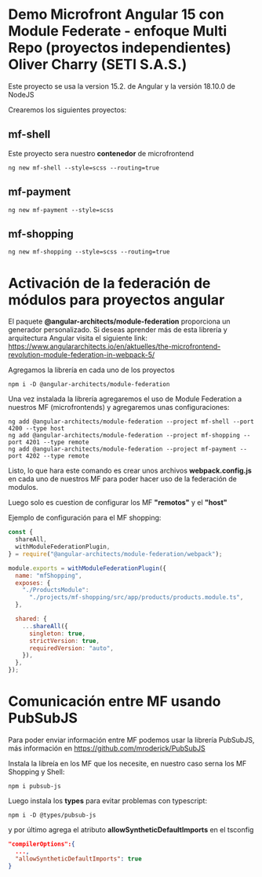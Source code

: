 # Demo Microfront Angular 15 con Module Federate - enfoque Multi Repo (proyectos independientes) Oliver Charry (SETI S.A.S.)

Este proyecto se usa la version 15.2. de Angular y la versión 18.10.0 de NodeJS

Crearemos los siguientes proyectos:

## mf-shell

Este proyecto sera nuestro **contenedor** de microfrontend

```console
ng new mf-shell --style=scss --routing=true
```

## mf-payment

```console
ng new mf-payment --style=scss
```

## mf-shopping

```console
ng new mf-shopping --style=scss --routing=true
```

# Activación de la federación de módulos para proyectos angular

El paquete **@angular-architects/module-federation** proporciona un generador personalizado. Si deseas aprender más de esta librería y arquitectura Angular visita el siguiente link:
https://www.angulararchitects.io/en/aktuelles/the-microfrontend-revolution-module-federation-in-webpack-5/

Agregamos la librería en cada uno de los proyectos
```console
npm i -D @angular-architects/module-federation
```

Una vez instalada la librería agregaremos el uso de Module Federation a nuestros MF (microfrontends) y agregaremos unas configuraciones:

```console
ng add @angular-architects/module-federation --project mf-shell --port 4200 --type host
ng add @angular-architects/module-federation --project mf-shopping --port 4201 --type remote
ng add @angular-architects/module-federation --project mf-payment --port 4202 --type remote
```

Listo, lo que hara este comando es crear unos archivos **webpack.config.js** en cada uno de nuestros MF para poder hacer uso de la federación de modulos.

Luego solo es cuestion de configurar los MF **"remotos"** y el **"host"**

Ejemplo de configuración para el MF shopping:

```javascript
const {
  shareAll,
  withModuleFederationPlugin,
} = require("@angular-architects/module-federation/webpack");

module.exports = withModuleFederationPlugin({
  name: "mfShopping",
  exposes: {
    "./ProductsModule":
      "./projects/mf-shopping/src/app/products/products.module.ts",
  },

  shared: {
    ...shareAll({
      singleton: true,
      strictVersion: true,
      requiredVersion: "auto",
    }),
  },
});
```
# Comunicación entre MF usando PubSubJS

Para poder enviar información entre MF podemos usar la librería PubSubJS, más información en https://github.com/mroderick/PubSubJS

Instala la libreía en los MF que los necesite, en nuestro caso serna los MF Shopping y Shell:

```console
npm i pubsub-js
```
Luego instala los **types** para evitar problemas con typescript:

```console
npm i -D @types/pubsub-js
```

y por último agrega el atributo **allowSyntheticDefaultImports** en el tsconfig

```json
"compilerOptions":{
  ...,
  "allowSyntheticDefaultImports": true
}
```

